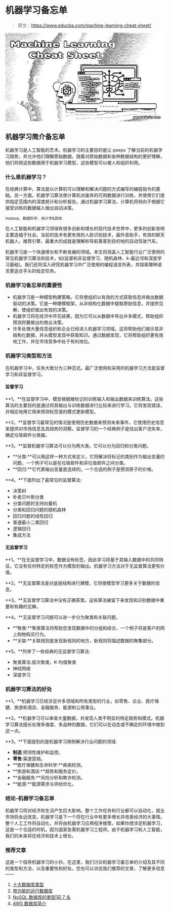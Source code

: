 # 机器学习备忘单

> 原文：<https://www.educba.com/machine-learning-cheat-sheet/>

![Machine Learning Cheat Sheet](img/f073012c7f9fa81c360021d316461468.png)



## 机器学习简介备忘单

机器学习是人工智能的艺术。机器学习的主要目的是让 peeps 了解当前的机器学习趋势，并允许他们理解原始数据。随着对原始数据和各种数据结构的更好理解，他们将把这些数据用于机器学习模型，这些模型可以被人和组织利用。

### 什么是机器学习？

在经典计算中，算法是以计算机可以理解和解决问题的方式编写的编程指令的基础。另一方面，机器学习算法使计算机对废弃的可用数据进行训练，并使用它们提供指定范围内的深度统计和分析报告。通过机器学习算法，计算机将倾向于根据它接受训练的数据输入做出自动决策。

<small>Hadoop、数据科学、统计学&其他</small>

在人工智能和机器学习领域有很多创新和增长的现代技术世界中，更多的创新发明主要造福于社会。当前的技术有更有效的人脸识别技术，画外音助手，有效的聊天机器人，推荐引擎，最重大的成就是理解和导航乘客到目的地的自动驾驶汽车。

机器学习是一个快速增长和不断发展的领域。本文将涵盖人工智能行业广泛使用的常见机器学习算法和技术，如(监督和非监督学习、随机森林、k-最近邻和深度学习基础)。我们还将深入研究机器学习中广泛使用的编程语言列表，并探索哪种语言更适合手头的给定任务。

### 机器学习备忘单的重要性

*   机器学习是一种模型构建策略，它将使组织以有效的方式获取信息并做出数据驱动的决策。它是一种建模框架，从非结构化数据中提取原始信息，并提供见解，使组织做出有效的决策。
*   机器学习将在经济中开花结果，因为它可以从数据中导出许多模式，帮助组织预测将要做出的商业决策。
*   许多处理大量信息组织和企业已经进入机器学习领域。这将帮助他们揭示其非结构化数据，并从模型发现中获取知识。通过数据发现，它将帮助组织更有效地工作，并在市场竞争中处于有利地位。

### 机器学习类型和方法

在机器学习中，任务大致分为三种范式。最广泛使用和采用的机器学习方法是监督学习和非监督学习。

#### 监督学习

**1。**在监督学习中，模型根据被标记的训练输入和输出数据来训练算法。这些算法的主要目的是通过将其输出与训练数据进行比较来进行学习。它将发现错误，并相应地用它用来预测标签值的模式更新模型。

**2。**监督学习最常见的情况是使用历史数据来预测未来事件。它使用历史信息来提供对市场信息及其趋势的洞察。监督学习的一个经典例子是找出客户流失率，确定垃圾邮件分类器。

**3。**监督机器学习算法可以分为两大类。它可以分为回归和分类问题。

*   **分类:**可以用这样一种方式来定义，它将解决将标记的类别作为输出变量的问题。一个例子可以是在垃圾邮件和非垃圾邮件之间分类。
*   **回归:**它代表输出变量是连续的。一个合适的例子是预测房子的价格。

**4。**下面列出了最常见的监督算法:

*   决策树
*   朴素贝叶斯分类
*   分类问题的支持向量机
*   分类和回归问题的随机森林
*   回归问题的线性回归
*   普通最小二乘回归
*   逻辑回归
*   集成方法

#### 无监督学习

**1。**在无监督学习中，数据没有标签，因此学习将基于其输入数据中的共同特征。它没有任何特定的标签作为模型的输出。机器学习方法对于无监督算法更有价值。

**2。**无监督算法是对底层结构进行建模，它将使模型学习更多关于数据的信息。

**3。**无监督学习算法中没有正确答案。这些算法被留下来发现和识别数据中重要和有趣的见解。

**4。**无监督学习问题可以进一步分为聚类和关联问题。

*   **聚类:**聚类算法将帮助您发现数据中的分组和结合，一个例子将是客户的网上购物购买行为。
*   **关联:**关联规则是发现新规则的地方，新规则将描述数据的聚集部分。

**5。**列举了一些经典的无监督学习算法:

*   聚类算法:层次聚类，K-均值聚类
*   神经网络
*   深度学习

### 机器学习算法的好处

**1。**机器学习已经涉足许多领域和所有类型的行业，如零售、企业、医疗保健、旅游和酒店、金融服务、能源和公用事业。

**2。**机器学习可以审查大量数据，并发现人类不明显的特定趋势和模式。机器学习算法擅长处理多维度、多品种的数据，它们可以在动态或不确定的环境中做到这一点。

**3。**下面提到的是机器学习用例解决行业问题的领域:

*   **制造**:预测性维护和监控。
*   **零售**:渠道营销。
*   **医疗保健和生命科学:**疾病检测。
*   **旅游和酒店:**趋势和服务定价。
*   **金融服务:**风险分析和欺诈检测。
*   **能源:**能源需求与供给优化。

### 结论-机器学习备忘单

机器学习将对经济和生活产生巨大影响。整个工作任务和行业都可以自动化，就业市场将永远改变。机器学习是下一个将在行业中有更多增长并改善经济的大事情。整个人工工作将自动化，并将由机器学习应用程序接管。如果你想涉足机器学习，这是一个合适的时机，因为国家急需机器学习工程师。由于机器学习和人工智能，我们的未来将在经济和技术上增长。

### 推荐文章

这是一个指导机器学习的小抄。在这里，我们讨论机器学习备忘单的介绍及其不同的类型和方法，以及重要性和好处。您也可以浏览我们推荐的文章，了解更多信息——

1.  [十大数据库类型](https://www.educba.com/types-of-database/)
2.  [带功能的运行数据库](https://www.educba.com/operational-database/)
3.  [NoSQL 数据库的类型|前 7 名](https://www.educba.com/types-of-nosql-databases/)
4.  [AWS 数据库简介](https://www.educba.com/aws-databases/)





